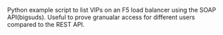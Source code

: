 Python example script to list VIPs on an F5 load balancer using the SOAP API(bigsuds).
Useful to prove granualar access for different users compared to the REST API.
